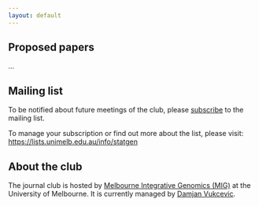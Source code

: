 ```yaml
---
layout: default
---
```



## Proposed papers

...

## Mailing list

To be notified about future meetings of the club, please
[subscribe](https://lists.unimelb.edu.au/subscribe/statgen) to the mailing
list.

To manage your subscription or find out more about the list, please visit:
<https://lists.unimelb.edu.au/info/statgen>


## About the club

The journal club is hosted by [Melbourne Integrative Genomics
(MIG)](http://research.unimelb.edu.au/integrative-genomics) at the University
of Melbourne.  It is currently managed by [Damjan
Vukcevic](http://research.unimelb.edu.au/integrative-genomics/research/statistical-genetics-vukcevic).
